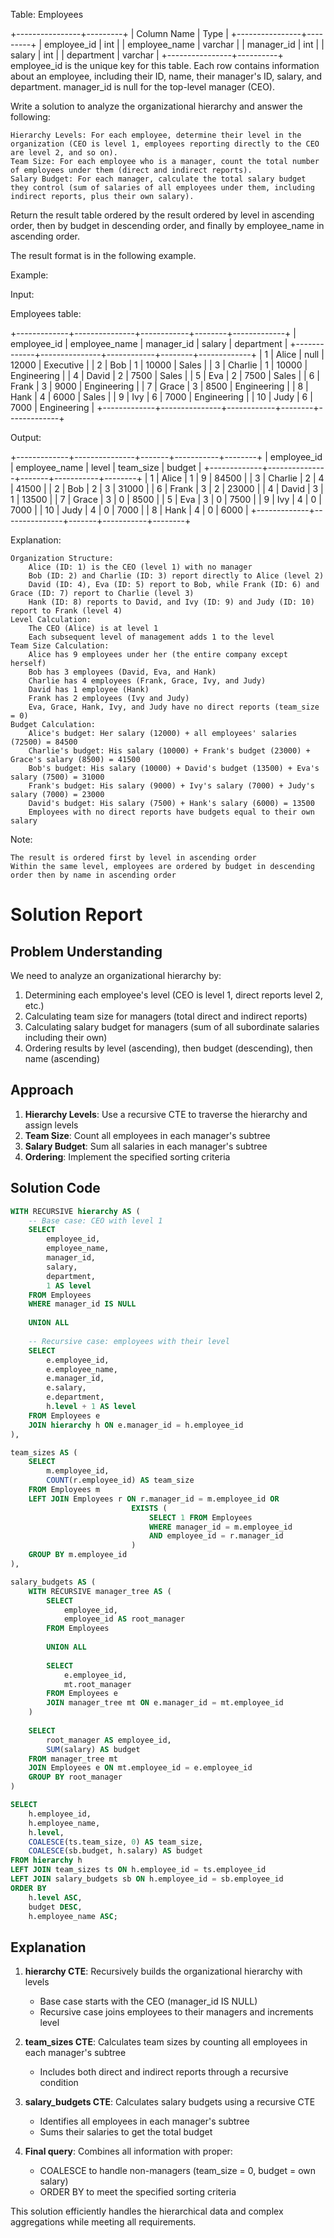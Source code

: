 Table: Employees

+----------------+---------+
| Column Name    | Type    | 
+----------------+---------+
| employee_id    | int     |
| employee_name  | varchar |
| manager_id     | int     |
| salary         | int     |
| department     | varchar |
+----------------+----------+
employee_id is the unique key for this table.
Each row contains information about an employee, including their ID, name, their manager's ID, salary, and department.
manager_id is null for the top-level manager (CEO).

Write a solution to analyze the organizational hierarchy and answer the following:

    Hierarchy Levels: For each employee, determine their level in the organization (CEO is level 1, employees reporting directly to the CEO are level 2, and so on).
    Team Size: For each employee who is a manager, count the total number of employees under them (direct and indirect reports).
    Salary Budget: For each manager, calculate the total salary budget they control (sum of salaries of all employees under them, including indirect reports, plus their own salary).

Return the result table ordered by the result ordered by level in ascending order, then by budget in descending order, and finally by employee_name in ascending order.

The result format is in the following example.

 

Example:

Input:

Employees table:

+-------------+---------------+------------+--------+-------------+
| employee_id | employee_name | manager_id | salary | department  |
+-------------+---------------+------------+--------+-------------+
| 1           | Alice         | null       | 12000  | Executive   |
| 2           | Bob           | 1          | 10000  | Sales       |
| 3           | Charlie       | 1          | 10000  | Engineering |
| 4           | David         | 2          | 7500   | Sales       |
| 5           | Eva           | 2          | 7500   | Sales       |
| 6           | Frank         | 3          | 9000   | Engineering |
| 7           | Grace         | 3          | 8500   | Engineering |
| 8           | Hank          | 4          | 6000   | Sales       |
| 9           | Ivy           | 6          | 7000   | Engineering |
| 10          | Judy          | 6          | 7000   | Engineering |
+-------------+---------------+------------+--------+-------------+

Output:

+-------------+---------------+-------+-----------+--------+
| employee_id | employee_name | level | team_size | budget |
+-------------+---------------+-------+-----------+--------+
| 1           | Alice         | 1     | 9         | 84500  |
| 3           | Charlie       | 2     | 4         | 41500  |
| 2           | Bob           | 2     | 3         | 31000  |
| 6           | Frank         | 3     | 2         | 23000  |
| 4           | David         | 3     | 1         | 13500  |
| 7           | Grace         | 3     | 0         | 8500   |
| 5           | Eva           | 3     | 0         | 7500   |
| 9           | Ivy           | 4     | 0         | 7000   |
| 10          | Judy          | 4     | 0         | 7000   |
| 8           | Hank          | 4     | 0         | 6000   |
+-------------+---------------+-------+-----------+--------+

Explanation:

    Organization Structure:
        Alice (ID: 1) is the CEO (level 1) with no manager
        Bob (ID: 2) and Charlie (ID: 3) report directly to Alice (level 2)
        David (ID: 4), Eva (ID: 5) report to Bob, while Frank (ID: 6) and Grace (ID: 7) report to Charlie (level 3)
        Hank (ID: 8) reports to David, and Ivy (ID: 9) and Judy (ID: 10) report to Frank (level 4)
    Level Calculation:
        The CEO (Alice) is at level 1
        Each subsequent level of management adds 1 to the level
    Team Size Calculation:
        Alice has 9 employees under her (the entire company except herself)
        Bob has 3 employees (David, Eva, and Hank)
        Charlie has 4 employees (Frank, Grace, Ivy, and Judy)
        David has 1 employee (Hank)
        Frank has 2 employees (Ivy and Judy)
        Eva, Grace, Hank, Ivy, and Judy have no direct reports (team_size = 0)
    Budget Calculation:
        Alice's budget: Her salary (12000) + all employees' salaries (72500) = 84500
        Charlie's budget: His salary (10000) + Frank's budget (23000) + Grace's salary (8500) = 41500
        Bob's budget: His salary (10000) + David's budget (13500) + Eva's salary (7500) = 31000
        Frank's budget: His salary (9000) + Ivy's salary (7000) + Judy's salary (7000) = 23000
        David's budget: His salary (7500) + Hank's salary (6000) = 13500
        Employees with no direct reports have budgets equal to their own salary

Note:

    The result is ordered first by level in ascending order
    Within the same level, employees are ordered by budget in descending order then by name in ascending order

# Solution Report

## Problem Understanding
We need to analyze an organizational hierarchy by:
1. Determining each employee's level (CEO is level 1, direct reports level 2, etc.)
2. Calculating team size for managers (total direct and indirect reports)
3. Calculating salary budget for managers (sum of all subordinate salaries including their own)
4. Ordering results by level (ascending), then budget (descending), then name (ascending)

## Approach
1. **Hierarchy Levels**: Use a recursive CTE to traverse the hierarchy and assign levels
2. **Team Size**: Count all employees in each manager's subtree
3. **Salary Budget**: Sum all salaries in each manager's subtree
4. **Ordering**: Implement the specified sorting criteria

## Solution Code
```sql
WITH RECURSIVE hierarchy AS (
    -- Base case: CEO with level 1
    SELECT 
        employee_id,
        employee_name,
        manager_id,
        salary,
        department,
        1 AS level
    FROM Employees
    WHERE manager_id IS NULL
    
    UNION ALL
    
    -- Recursive case: employees with their level
    SELECT 
        e.employee_id,
        e.employee_name,
        e.manager_id,
        e.salary,
        e.department,
        h.level + 1 AS level
    FROM Employees e
    JOIN hierarchy h ON e.manager_id = h.employee_id
),

team_sizes AS (
    SELECT 
        m.employee_id,
        COUNT(r.employee_id) AS team_size
    FROM Employees m
    LEFT JOIN Employees r ON r.manager_id = m.employee_id OR 
                           EXISTS (
                               SELECT 1 FROM Employees 
                               WHERE manager_id = m.employee_id 
                               AND employee_id = r.manager_id
                           )
    GROUP BY m.employee_id
),

salary_budgets AS (
    WITH RECURSIVE manager_tree AS (
        SELECT 
            employee_id,
            employee_id AS root_manager
        FROM Employees
        
        UNION ALL
        
        SELECT 
            e.employee_id,
            mt.root_manager
        FROM Employees e
        JOIN manager_tree mt ON e.manager_id = mt.employee_id
    )
    
    SELECT 
        root_manager AS employee_id,
        SUM(salary) AS budget
    FROM manager_tree mt
    JOIN Employees e ON mt.employee_id = e.employee_id
    GROUP BY root_manager
)

SELECT 
    h.employee_id,
    h.employee_name,
    h.level,
    COALESCE(ts.team_size, 0) AS team_size,
    COALESCE(sb.budget, h.salary) AS budget
FROM hierarchy h
LEFT JOIN team_sizes ts ON h.employee_id = ts.employee_id
LEFT JOIN salary_budgets sb ON h.employee_id = sb.employee_id
ORDER BY 
    h.level ASC,
    budget DESC,
    h.employee_name ASC;
```

## Explanation
1. **hierarchy CTE**: Recursively builds the organizational hierarchy with levels
   - Base case starts with the CEO (manager_id IS NULL)
   - Recursive case joins employees to their managers and increments level

2. **team_sizes CTE**: Calculates team sizes by counting all employees in each manager's subtree
   - Includes both direct and indirect reports through a recursive condition

3. **salary_budgets CTE**: Calculates salary budgets using a recursive CTE
   - Identifies all employees in each manager's subtree
   - Sums their salaries to get the total budget

4. **Final query**: Combines all information with proper:
   - COALESCE to handle non-managers (team_size = 0, budget = own salary)
   - ORDER BY to meet the specified sorting criteria

This solution efficiently handles the hierarchical data and complex aggregations while meeting all requirements.